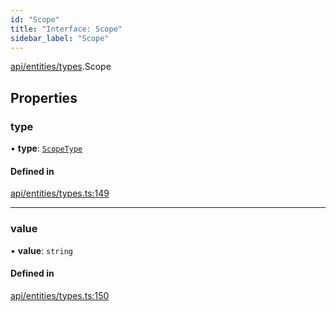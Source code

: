 ```yaml
---
id: "Scope"
title: "Interface: Scope"
sidebar_label: "Scope"
---
```


[api/entities/types](../../../../../modules/API/Entities/Types/Types.md).Scope

## Properties

### type

• **type**: [`ScopeType`](../../../../../enums/API/Entities/Types/ScopeType/ScopeType.md)

#### Defined in

[api/entities/types.ts:149](https://github.com/PolymeshAssociation/polymesh-sdk/blob/fe2e6dd1d/src/api/entities/types.ts#L149)

___

### value

• **value**: `string`

#### Defined in

[api/entities/types.ts:150](https://github.com/PolymeshAssociation/polymesh-sdk/blob/fe2e6dd1d/src/api/entities/types.ts#L150)
